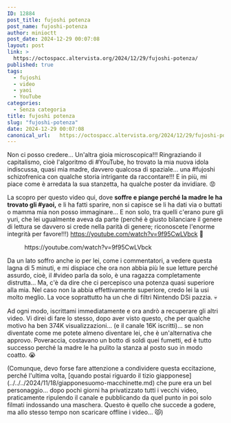 ```yaml
---
ID: 12884
post_title: fujoshi potenza
post_name: fujoshi-potenza
author: minioctt
post_date: 2024-12-29 00:07:08
layout: post
link: >
  https://octospacc.altervista.org/2024/12/29/fujoshi-potenza/
published: true
tags:
  - fujoshi
  - video
  - yaoi
  - YouTube
categories:
  - Senza categoria
title: fujoshi potenza
slug: "fujoshi-potenza"
date: 2024-12-29 00:07:08
canonical_url:   https://octospacc.altervista.org/2024/12/29/fujoshi-potenza/
---
```

<!-- wp:paragraph -->
<p markdown="1">Non ci posso credere... Un'altra gioia microscopica!!! Ringraziando il capitalismo, cioè l'algoritmo di #YouTube, ho trovato la mia nuova idola indiscussa, quasi mia madre, davvero qualcosa di spaziale... una #fujoshi schizofrenica con qualche storia intrigante da raccontare!!! E in più, mi piace come è arredata la sua stanzetta, ha qualche poster da invidiare. 😡</p>
<!-- /wp:paragraph -->

<!-- wp:paragraph -->
<p markdown="1">La scopro per questo video qui, dove <strong>soffre e piange perché la madre le ha trovato gli #yaoi,</strong> e li ha fatti sparire, non si capisce se li ha dati via o buttati o mamma mia non posso immaginare... E non solo, tra quelli c'erano pure gli yuri, che lei ugualmente aveva da parte (perché è giusto bilanciare il genere di lettura se davvero si crede nella parità di genere; riconoscete l'enorme integrità per favore!!!) <a href="https://youtube.com/watch?v=9f95CwLVbck">https://youtube.com/watch?v=9f95CwLVbck</a> 🤯</p>
<!-- /wp:paragraph -->

<!-- wp:paragraph -->
<p markdown="1"></p>
<!-- /wp:paragraph -->

<!-- wp:embed {"url":"https://youtube.com/watch?v=9f95CwLVbck","type":"video","providerNameSlug":"youtube","responsive":true,"className":"wp-embed-aspect-16-9 wp-has-aspect-ratio"} -->
<figure class="wp-block-embed is-type-video is-provider-youtube wp-block-embed-youtube wp-embed-aspect-16-9 wp-has-aspect-ratio"><div class="wp-block-embed__wrapper">
https://youtube.com/watch?v=9f95CwLVbck
</div></figure>
<!-- /wp:embed -->

<!-- wp:paragraph -->
<p markdown="1"></p>
<!-- /wp:paragraph -->

<!-- wp:paragraph -->
<p markdown="1">Da un lato soffro anche io per lei, come i commentatori, a vedere questa lagna di 5 minuti, e mi dispiace che ora non abbia più le sue letture perché assurdo, cioè, il #video parla da solo, è una ragazza completamente distrutta... Ma, c'è da dire che ci percepisco una potenza quasi superiore alla mia. Nel caso non la abbia effettivamente superiore, credo lei la usi molto meglio. La voce soprattutto ha un che di filtri Nintendo DSi pazzia. 💀</p>
<!-- /wp:paragraph -->

<!-- wp:paragraph -->
<p markdown="1">Ad ogni modo, iscrittami immediatamente e ora andrò a recuperare gli altri video. Vi direi di fare lo stesso, dopo aver visto questo, che per qualche motivo ha ben 374K visualizzazioni... (e il canale 16K iscritti)... se non diventate come me potete almeno diventare lei, che è un'alternativa che approvo. Poveraccia, costavano un botto di soldi quei fumetti, ed è tutto successo perché la madre le ha pulito la stanza al posto suo in modo coatto. 😭</p>
<!-- /wp:paragraph -->

<!-- wp:paragraph -->
<p markdown="1">(Comunque, devo forse fare attenzione a condividere questa eccitazione, perché l'ultima volta, [quando postai riguardo il tizio giapponese](../../../2024/11/18/giapponesuomo-macchinette.md) che pure era un bel personaggio... dopo pochi giorni ha privatizzato tutti i vecchi video, praticamente ripulendo il canale e pubblicando da quel punto in poi solo filmati indossando una maschera. Questo è quello che succede a godere, ma allo stesso tempo non scaricare offline i video... 😾)</p>
<!-- /wp:paragraph -->
